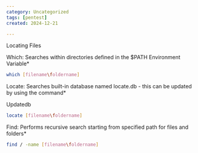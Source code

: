 ```yaml
---
category: Uncategorized
tags: [pentest]
created: 2024-12-21

---
```

Locating Files

Which: Searches within directories defined in the $PATH Environment Variable*

~~~bash
which [filename\foldername]
~~~

Locate: Searches built-in database named locate.db - this can be updated by using the command* 

Updatedb

~~~bash
locate [filename\foldername]
~~~

Find: Performs recursive search starting from specified path for files and folders*

~~~bash
find / -name [filename\foldername]
~~~

